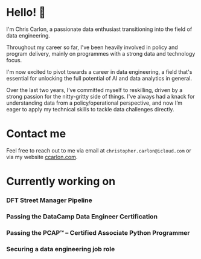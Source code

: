 # Hello! 👋

I'm Chris Carlon, a passionate data enthusiast transitioning into the field of data engineering.

Throughout my career so far, I've been heavily involved in policy and program delivery, mainly on programmes with a strong data and technology focus.

I'm now excited to pivot towards a career in data engineering, a field that's essential for unlocking the full potential of AI and data analytics in general.

Over the last two years, I’ve committed myself to reskilling, driven by a strong passion for the nitty-gritty side of things. I've always had a knack for understanding data from a policy/operational perspective, and now I’m eager to apply my technical skills to tackle data challenges directly.


# Contact me

Feel free to reach out to me via email at `christopher.carlon@icloud.com` or via my website [ccarlon.com](http://ccarlon.com).

# Currently working on

### DFT Street Manager Pipeline
### Passing the DataCamp Data Engineer Certification
### Passing the PCAP™ – Certified Associate Python Programmer
### Securing a data engineering job role
